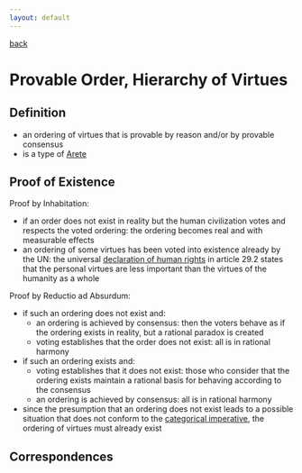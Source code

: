 ```yaml
---
layout: default
---
```

[back](./)

# Provable Order, Hierarchy of Virtues


## Definition


- an ordering of virtues that is provable by reason and/or by provable consensus
- is a type of [Arete](arete.html)

## Proof of Existence

Proof by Inhabitation:
- if an order does not exist in reality but the human civilization votes and respects the voted ordering: the ordering becomes real and with measurable effects
- an ordering of some virtues has been voted into existence already by the UN: the universal [declaration of human rights](https://www.un.org/en/about-us/universal-declaration-of-human-rights) in article 29.2 states that the personal virtues are less important than the virtues of the humanity as a whole

Proof by Reductio ad Absurdum:
- if such an ordering does not exist and:
  - an ordering is achieved by consensus: then the voters behave as if the ordering exists in reality, but a rational paradox is created
  - voting establishes that the order does not exist: all is in rational harmony
- if such an ordering exists and:
  - voting establishes that it does not exist: those who consider that the ordering exists maintain a rational basis for behaving according to the consensus
  - an ordering is achieved by consensus: all is in rational harmony
- since the presumption that an ordering does not exist leads to a possible situation that does not conform to the [categorical imperative](https://en.wikipedia.org/wiki/Categorical_imperative), the ordering of virtues must already exist


## Correspondences

